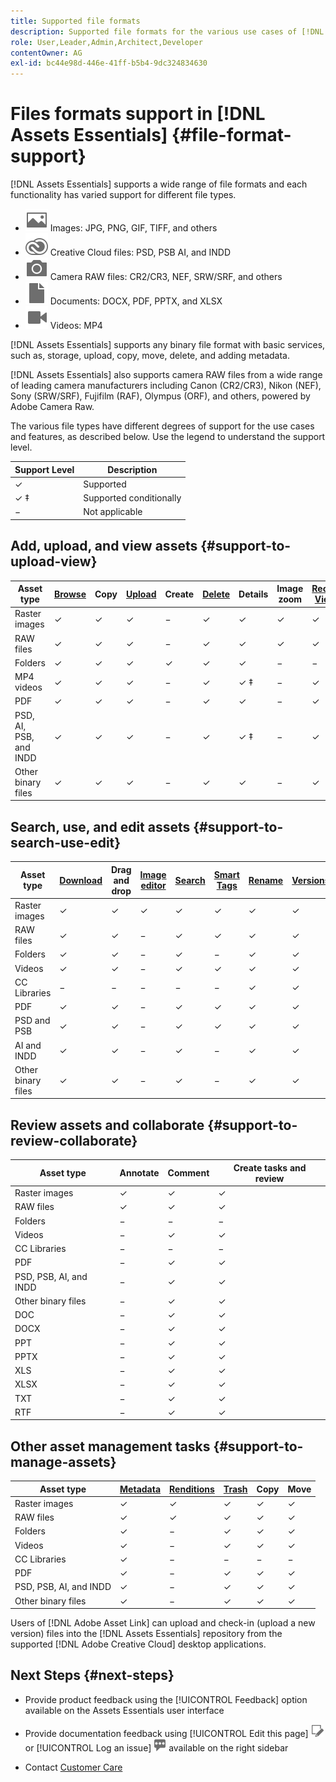 ```yaml
---
title: Supported file formats
description: Supported file formats for the various use cases of [!DNL Assets Essentials]
role: User,Leader,Admin,Architect,Developer
contentOwner: AG
exl-id: bc44e98d-446e-41ff-b5b4-9dc324834630
---
```

# Files formats support in [!DNL Assets Essentials] {#file-format-support}

[!DNL Assets Essentials] supports a wide range of file formats and each functionality has varied support for different file types.

* ![image file type icon](assets/image-icon.svg) Images: JPG, PNG, GIF, TIFF, and others
* ![creative cloudtype icon](assets/creative-cloud-files.svg) Creative Cloud files: PSD, PSB AI, and INDD
* ![camera type icon](assets/camera-icon.svg) Camera RAW files: CR2/CR3, NEF, SRW/SRF, and others
* ![document file type icon](assets/document-icon.svg) Documents: DOCX, PDF, PPTX, and XLSX
* ![video file type icon](assets/video-icon.svg) Videos: MP4

[!DNL Assets Essentials] supports any binary file format with basic services, such as, storage, upload, copy, move, delete, and adding metadata.

[!DNL Assets Essentials] also supports camera RAW files from a wide range of leading camera manufacturers including Canon (CR2/CR3), Nikon (NEF), Sony (SRW/SRF), Fujifilm (RAF), Olympus (ORF), and others, powered by Adobe Camera Raw.

The various file types have different degrees of support for the use cases and features, as described below. Use the legend to understand the support level.

| Support Level     | Description             |
|-------------------|-------------------------|
| &#10003;          | Supported               |
| &#10003; &Dagger; | Supported conditionally |
| &minus;           | Not applicable          |

## Add, upload, and view assets {#support-to-upload-view}

<!-- TBD: For AEM, AI files require the PDF option to be selected when saving the AI file.
-->

| Asset type        | [Browse](/help/using/navigate-view.md)   | Copy     | [Upload](/help/using/add-delete.md)   | Create   | [Delete](/help/using/add-delete.md#delete-assets)   | Details           | Image zoom | [Recently Viewed](/help/using/navigate-view.md) |
|-------------------|----------|----------|----------|----------|----------|-------------------|------------|-----------------|
| Raster images     | &#10003; | &#10003; | &#10003; | &minus;  | &#10003; | &#10003;          | &#10003;   | &#10003;        |
| RAW files         | &#10003; | &#10003; | &#10003; | &minus;  | &#10003; | &#10003;          | &#10003;   | &#10003;        |
| Folders           | &#10003; | &#10003; | &#10003; | &#10003; | &#10003; | &#10003;          | &minus;    | &minus;         |
| MP4 videos        | &#10003; | &#10003; | &#10003; | &minus;  | &#10003; | &#10003; &Dagger; | &minus;    | &#10003;        |
| PDF               | &#10003; | &#10003; | &#10003; | &minus;  | &#10003; | &#10003;          | &minus;    | &#10003;        |
| PSD, AI, PSB, and INDD | &#10003; | &#10003; | &#10003; | &minus;  | &#10003; | &#10003; &Dagger; | &minus;    | &#10003;        |
| Other binary files | &#10003; | &#10003; | &#10003; | &minus;  | &#10003; | &#10003; | &minus; | &#10003;        |

<!-- Hiding CC Libraries (considered beta) as per PM feedback.
| CC Libraries  | &#10003; | &minus;  | &#10003; | &#10003; | &#10003; | &#10003; | &minus;    | &minus;         |
-->

## Search, use, and edit assets {#support-to-search-use-edit}

| Asset type    | [Download](/help/using/manage-organize.md#download) | Drag and drop | [Image editor](/help/using/edit-images.md) | [Search](/help/using/search.md)   | [Smart Tags](/help/using/metadata.md#tags) | [Rename](/help/using/manage-organize.md)   | [Versions](/help/using/manage-organize.md#versions-of-assets) |
|---------------|----------|---------------|--------------|----------|------------|----------|----------|
| Raster images | &#10003; | &#10003;      | &#10003;     | &#10003; | &#10003;   | &#10003; | &#10003; |
| RAW files     | &#10003; | &#10003; | &minus; |  &#10003;   | &#10003; | &#10003;          | &#10003;   | &#10003;        |
| Folders       | &#10003; | &#10003;      | &minus;      | &#10003; | &minus;    | &#10003; | &#10003;  |
| Videos        | &#10003; | &#10003;      | &minus;      | &#10003; | &#10003;   | &#10003; | &#10003;  |
| CC Libraries  | &minus;  | &minus;       | &minus;      | &minus;  | &minus;    | &#10003; | &#10003;  |
| PDF           | &#10003; | &#10003;      | &minus;      | &#10003; | &#10003;   | &#10003; | &#10003;  |
| PSD and PSB          | &#10003; | &#10003;      | &minus;      | &#10003; | &#10003;   | &#10003; | &#10003;  |
| AI and INDD           | &#10003; | &#10003;      | &minus;      | &#10003; | &minus;   | &#10003; | &#10003;  |
| Other binary files          |  &#10003;  | &#10003;      | &minus;      |  &#10003;  |&minus;   |  &#10003;  | &#10003;  |


## Review assets and collaborate {#support-to-review-collaborate}

| Asset type    | Annotate | Comment  | Create tasks and review |
|---------------|----------|----------|-------------------------|
| Raster images | &#10003; | &#10003; | &#10003;      |
| RAW files     | &#10003; | &#10003; | &#10003;      |
| Folders       | &minus;  | &minus;  | &minus;       |
| Videos        | &minus;  | &#10003; | &#10003;      |
| CC Libraries  | &minus;  | &minus;  | &minus;       |
| PDF           | &minus;  | &#10003; | &#10003;      |
| PSD, PSB, AI, and INDD | &minus;  | &#10003; | &#10003;  |
| Other binary files| &minus;  | &#10003; | &#10003;  |
| DOC           | &minus; | &#10003;  | &#10003;      |
| DOCX          | &minus; | &#10003;  | &#10003;      |
| PPT           | &minus; | &#10003;  | &#10003;      |
| PPTX          | &minus; | &#10003;  | &#10003;      |
| XLS           | &minus; | &#10003;  | &#10003;      |
| XLSX          | &minus; | &#10003;  | &#10003;      |
| TXT           | &minus; | &#10003;  | &#10003;      |
| RTF           | &minus; | &#10003;  | &#10003;      |

## Other asset management tasks {#support-to-manage-assets}

| Asset type    | [Metadata](/help/using/metadata.md)          | [Renditions](/help/using/add-delete.md#renditions) | [Trash](/help/using/add-delete.md#delete-assets)    | Copy     | Move     |
|---------------|-------------------|------------|----------|----------|----------|
| Raster images | &#10003; | &#10003;   | &#10003; | &#10003; | &#10003; |
| RAW files     | &#10003; | &#10003;   | &#10003; | &#10003; | &#10003; |
| Folders       | &#10003; | &minus;    | &#10003; | &#10003; | &#10003; |
| Videos        | &#10003; | &minus;    | &#10003; | &#10003; | &#10003; |
| CC Libraries  | &#10003; | &minus;    | &minus;  | &minus;  | &minus;  |
| PDF           | &#10003; | &minus;    | &#10003; | &#10003; | &#10003; |
| PSD, PSB, AI, and INDD           | &#10003; | &minus;    | &#10003; | &#10003; | &#10003; |
| Other binary files          | &#10003; | &minus;    |&#10003; | &#10003; | &#10003; |

Users of [!DNL Adobe Asset Link] can upload and check-in (upload a new version) files into the [!DNL Assets Essentials] repository from the supported [!DNL Adobe Creative Cloud] desktop applications.

<!-- TBD: Saving the template table separately for later use.
| Asset type    | Features |
|---------------|----------|
| Raster images |          |
| Folders       |          |
| Videos        |          |
| CC Libraries  |          |
| PDF files     |          |
| PSD, PSB           |          |
| AI            |          |
| INDD          |          |

>[!MORELIKETHIS]
>
>* []()
-->

## Next Steps {#next-steps}

* Provide product feedback using the [!UICONTROL Feedback] option available on the Assets Essentials user interface

*  Provide documentation feedback using [!UICONTROL Edit this page] ![edit the page](assets/do-not-localize/edit-page.png) or [!UICONTROL Log an issue] ![create a GitHub issue](assets/do-not-localize/github-issue.png) available on the right sidebar

* Contact [Customer Care](https://experienceleague.adobe.com/?support-solution=General#support)
